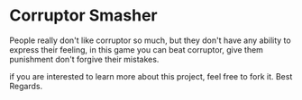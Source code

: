 # Corruptor Smasher
People really don't like corruptor so much, but they don't have any ability to express their feeling, in this game you can beat corruptor, give them punishment don't forgive their mistakes.

if you are interested to learn more about this project, feel free to fork it. Best Regards.
